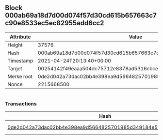 ## Block 000ab69a18d7d00d074f57d30cd615b657663c7c90e8533ec5ec82955add6cc2

Attribute | Value
--- | ---
Height | 37576
Hash | 000ab69a18d7d00d074f57d30cd615b657663c7c90e8533ec5ec82955add6cc2
Timestamp | 2021-04-24T20:13:40+00:00
Target | 00254142f49eaaa504dc75712e8378ad5316cbcead634704b3734b6271167cc4
Merke root | 0de2d042a73dac02bb4e398ea9d5664825701985d349184e51774e6788dcc2ad
Nonce | 2215668500

```

```

### Transactions

Hash | Amount
--- | ---
[0de2d042a73dac02bb4e398ea9d5664825701985d349184e51774e6788dcc2ad](0de2d042a73dac02bb4e398ea9d5664825701985d349184e51774e6788dcc2ad.md) | 10.00000000 SKEPTI 
